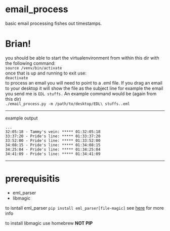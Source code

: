 # email_process

basic email processing fishes out timestamps.

# Brian! 

you should be able to start the virtualenvironment from within this dir with the following command:  
`source /venv/bin/activate`  
once that is up and running to exit use:  
`deactivate`  
to process an email you will need to point to a .eml file.  If you drag an email to your desktop it will show the file as the subject line for example the email you send me is `EDL stuffs.`  An example command would be (again from this dir)   
`./email_process.py -m /path/to/desktop/EDL\ stuffs..eml`

---

example output

`...`  
`32:05:18 - Tammy's vein: ***** 01:32:05:18`   
`33:37:20 - Pride's line: ***** 01:33:37:20`   
`33:52:00 - Pride's line: ***** 01:33:52:00`   
`34:08:15 - Pride's line: ***** 01:34:08:15`   
`34:25:04 - Pride's line: ***** 01:34:25:04`   
`34:41:09 - Pride's line: ***** 01:34:41:09`  

---

# prerequisitis
- eml_parser
- libmagic

to isntall eml_parser `pip install eml_parser[file-magic]`
see [here](https://pypi.org/project/eml-parser/) for more info

to install libmagic use homebrew **NOT PIP**